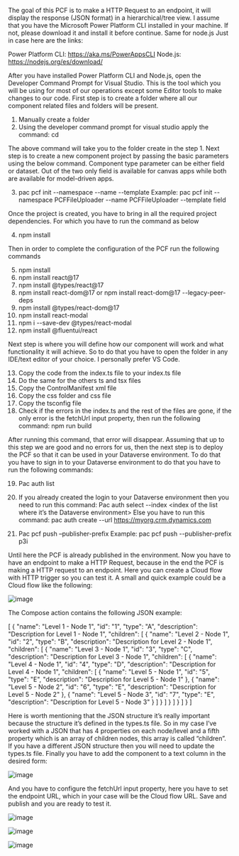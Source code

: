 The goal of this PCF is to make a HTTP Request to an endpoint, it will display the response (JSON format) in a hierarchical/tree view.
I assume that you have the Microsoft Power Platform CLI installed in your machine. If not, please download it and install it before continue. Same for node.js
Just in case here are the links:

Power Platform CLI: https://aka.ms/PowerAppsCLI
Node.js: https://nodejs.org/es/download/

After you have installed Power Platform CLI and Node.js, open the Developer Command Prompt for Visual Studio. This is the tool which you will be using for most of our operations except some Editor tools to make changes to our code. First step is to create a folder where all our component related files and folders will be present. 

1)	Manually create a folder
2)	Using the developer command prompt for visual studio apply the command: cd <folder path>

The above command will take you to the folder create in the step 1. Next step is to create a new component project by passing the basic parameters using the below command. Component type parameter can be either field or dataset. Out of the two only field is available for canvas apps while both are available for model-driven apps.

3)	pac pcf init --namespace <specify your namespace here> --name <name of the component> --template <component type>
    Example: pac pcf init --namespace PCFFileUploader --name PCFFileUploader --template field

Once the project is created, you have to bring in all the required project dependencies. For which you have to run the command as below

4)	npm install

Then in order to complete the configuration of the PCF run the following commands

5)	npm install
6)	npm install react@17
7)	npm install @types/react@17
8)	npm install react-dom@17 or npm install react-dom@17 --legacy-peer-deps
9)	npm install @types/react-dom@17
10)	npm install react-modal
11)	npm i --save-dev @types/react-modal
12)	npm install @fluentui/react

Next step is where you will define how our component will work and what functionality it will achieve. So to do that you have to open the folder in any IDE/text editor of your choice. I personally prefer VS Code.

13)	Copy the code from the index.ts file to your index.ts file
14)	Do the same for the others ts and tsx files
15)	Copy the ControlManifest xml file
16)	Copy the css folder and css file
17)	Copy the tsconfig file
18)	Check if the errors in the index.ts and the rest of the files are gone, if the only error is the fetchUrl input property, then run the following command: 
    npm run build

After running this command, that error will disappear.
Assuming that up to this step we are good and no errors for us, then the next step is to deploy the PCF so that it can be used in your Dataverse environment.
To do that you have to sign in to your Dataverse environment to do that you have to run the following commands:

19)	Pac auth list
20)	If you already created the login to your Dataverse environment then you need to run this command:
    Pac auth select --index <index of the list where it’s the Dataverse environment>
    Else you have to run this command:
    pac auth create --url <https://myorg.crm.dynamics.com>
   	
22)	Pac pcf push –publisher-prefix <publisher of your solution>
    Example: pac pcf push --publisher-prefix p3i

Until here the PCF is already published in the environment. Now you have to have an endpoint to make a HTTP Request, because in the end the PCF is making a HTTP request to an endpoint.
Here you can create a Cloud flow with HTTP trigger so you can test it.
A small and quick example could be a Cloud flow like the following:

![image](https://github.com/walcivar/JsonTreeViewer/assets/5630463/e15e7942-124c-4694-87b7-c09428036755)

The Compose action contains the following JSON example:

[
  {
    "name": "Level 1 - Node 1",
    "id": "1",
    "type": "A",
    "description": "Description for Level 1 - Node 1",
    "children": [
      {
        "name": "Level 2 - Node 1",
        "id": "2",
        "type": "B",
        "description": "Description for Level 2 - Node 1",
        "children": [
          {
            "name": "Level 3 - Node 1",
            "id": "3",
            "type": "C",
            "description": "Description for Level 3 - Node 1",
            "children": [
              {
                "name": "Level 4 - Node 1",
                "id": "4",
                "type": "D",
                "description": "Description for Level 4 - Node 1",
                "children": [
                  {
                    "name": "Level 5 - Node 1",
                    "id": "5",
                    "type": "E",
                    "description": "Description for Level 5 - Node 1"
                  },
                  {
                    "name": "Level 5 - Node 2",
                    "id": "6",
                    "type": "E",
                    "description": "Description for Level 5 - Node 2"
                  },
                  {
                    "name": "Level 5 - Node 3",
                    "id": "7",
                    "type": "E",
                    "description": "Description for Level 5 - Node 3"
                  }
                ]
              }
            ]
          }
        ]
      }
    ]
  }
]

Here is worth mentioning that the JSON structure it’s really important because the structure it’s defined in the types.ts file.
So in my case I’ve worked with a JSON that has 4 properties on each node/level and a fifth property which is an array of children nodes, this array is called “children”.
If you have a different JSON structure then you will need to update the types.ts file.
Finally you have to add the component to a text column in the desired form:

![image](https://github.com/walcivar/JsonTreeViewer/assets/5630463/2fde1b74-2110-4d81-b8c0-267d94c2cf8f)

And you have to configure the fetchUrl input property, here you have to set the endpoint URL, which in your case will be the Cloud flow URL.
Save and publish and you are ready to test it.

![image](https://github.com/walcivar/JsonTreeViewer/assets/5630463/e75eb3ff-248e-4d17-8dce-255c59ea9617)

![image](https://github.com/walcivar/JsonTreeViewer/assets/5630463/ad160373-91f2-47c6-9df0-dec7d4699290)

![image](https://github.com/walcivar/JsonTreeViewer/assets/5630463/a88a4235-25b8-4b77-9d89-e247199051f6)
